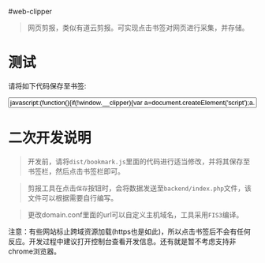 #web-clipper

> 网页剪报，类似有道云剪报。可实现点击书签对网页进行采集，并存储。

# 测试
请将如下代码保存至书签:

<input type="text" style="width:100%" value="javascript:(function(){if(!window.__clipper){var a=document.createElement('script');a.src='http://lwdgit.github.io/web-clipper/dist/link.js';document.getElementsByTagName('body')[0].appendChild(a);}else{window.__clipper.toggle();}}());">

# 二次开发说明

> 开发前，请将`dist/bookmark.js`里面的代码进行适当修改，并将其保存至书签栏，然后点击书签栏即可。

> 剪报工具在点击`保存`按钮时，会将数据发送至`backend/index.php`文件，该文件可以根据需要自行编写。

> 更改domain.conf里面的url可以自定义主机域名，工具采用`FIS3`编译。

注意：有些网站标止跨域资源加载(https也是如此)，所以点击书签后不会有任何反应。开发过程中建议打开控制台查看开发信息。还有就是暂不考虑支持非chrome浏览器。

